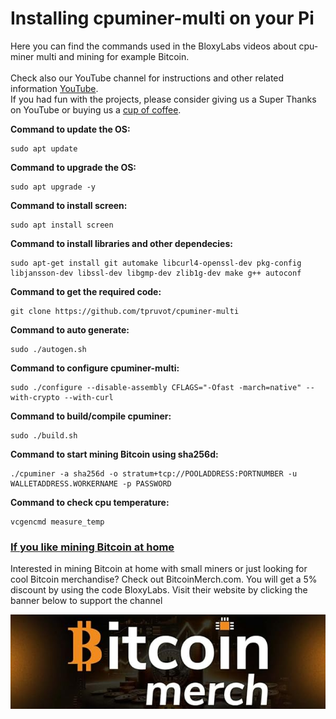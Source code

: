 # Installing cpuminer-multi on your Pi
Here you can find the commands used in the BloxyLabs videos about cpu-miner multi and mining for example Bitcoin.
<br>
<br>
Check also our YouTube channel for instructions and other related information [YouTube](https://www.youtube.com/@bloxylabs "YouTube").
<br>
If you had fun with the projects, please consider giving us a Super Thanks on YouTube or buying us a [cup of coffee](https://www.buymeacoffee.com/bloxylabs "cupofcoffee").


**Command to update the OS:**

```
sudo apt update
```

**Command to upgrade the OS:**

```
sudo apt upgrade -y
```

**Command to install screen:**

```
sudo apt install screen
```

**Command to install libraries and other dependecies:**

```
sudo apt-get install git automake libcurl4-openssl-dev pkg-config libjansson-dev libssl-dev libgmp-dev zlib1g-dev make g++ autoconf
```

**Command to get the required code:**

```
git clone https://github.com/tpruvot/cpuminer-multi
```

**Command to auto generate:**

```
sudo ./autogen.sh
```

**Command to configure cpuminer-multi:**

```
sudo ./configure --disable-assembly CFLAGS="-Ofast -march=native" --with-crypto --with-curl
```

**Command to build/compile cpuminer:**

```
sudo ./build.sh
```

**Command to start mining Bitcoin using sha256d:**

```
./cpuminer -a sha256d -o stratum+tcp://POOLADDRESS:PORTNUMBER -u WALLETADDRESS.WORKERNAME -p PASSWORD
```

**Command to check cpu temperature:**

```
vcgencmd measure_temp
```

<h3><u>If you like mining Bitcoin at home</u></h3>
Interested in mining Bitcoin at home with small miners or just looking for cool Bitcoin merchandise? Check out BitcoinMerch.com. You will get a 5% discount by using the code BloxyLabs. Visit their website by clicking the banner below to support the channel

[![Alt text](bitcoinmergebanner.jpg)](https://bitcoinmerch.com?aff=706)
